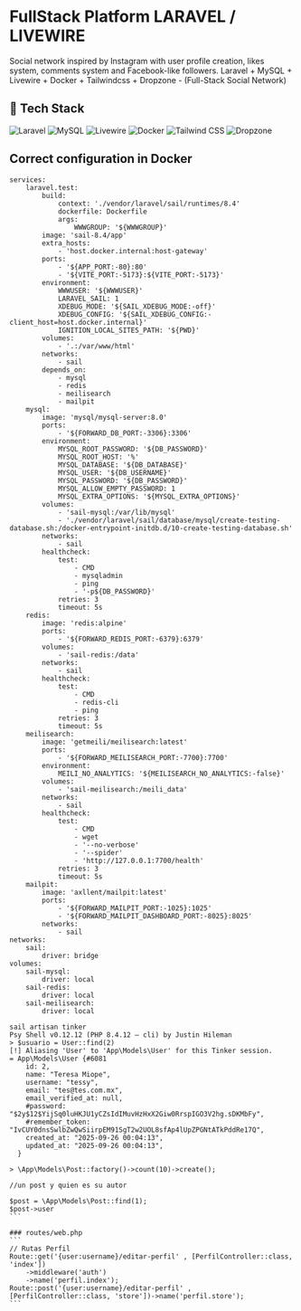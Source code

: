 # FullStack Platform LARAVEL / LIVEWIRE 
Social network inspired by Instagram with user profile creation, likes system, comments system and Facebook-like followers. Laravel + MySQL + Livewire + Docker + Tailwindcss + Dropzone - (Full-Stack Social Network)
## 🚀 Tech Stack

![Laravel](https://img.shields.io/badge/Laravel-FF2D20?style=for-the-badge&logo=laravel&logoColor=white)
![MySQL](https://img.shields.io/badge/MySQL-4479A1?style=for-the-badge&logo=mysql&logoColor=white)
![Livewire](https://img.shields.io/badge/Livewire-4E5D94?style=for-the-badge&logo=laravel&logoColor=white)
![Docker](https://img.shields.io/badge/Docker-2496ED?style=for-the-badge&logo=docker&logoColor=white)
![Tailwind CSS](https://img.shields.io/badge/TailwindCSS-06B6D4?style=for-the-badge&logo=tailwind-css&logoColor=white)
![Dropzone](https://img.shields.io/badge/Dropzone.js-3A3A3A?style=for-the-badge&logo=dropbox&logoColor=white)

## Correct configuration in Docker
```
services:
    laravel.test:
        build:
            context: './vendor/laravel/sail/runtimes/8.4'
            dockerfile: Dockerfile
            args:
                WWWGROUP: '${WWWGROUP}'
        image: 'sail-8.4/app'
        extra_hosts:
            - 'host.docker.internal:host-gateway'
        ports:
            - '${APP_PORT:-80}:80'
            - '${VITE_PORT:-5173}:${VITE_PORT:-5173}'
        environment:
            WWWUSER: '${WWWUSER}'
            LARAVEL_SAIL: 1
            XDEBUG_MODE: '${SAIL_XDEBUG_MODE:-off}'
            XDEBUG_CONFIG: '${SAIL_XDEBUG_CONFIG:-client_host=host.docker.internal}'
            IGNITION_LOCAL_SITES_PATH: '${PWD}'
        volumes:
            - '.:/var/www/html'
        networks:
            - sail
        depends_on:
            - mysql
            - redis
            - meilisearch
            - mailpit
    mysql:
        image: 'mysql/mysql-server:8.0'
        ports:
            - '${FORWARD_DB_PORT:-3306}:3306'
        environment:
            MYSQL_ROOT_PASSWORD: '${DB_PASSWORD}'
            MYSQL_ROOT_HOST: '%'
            MYSQL_DATABASE: '${DB_DATABASE}'
            MYSQL_USER: '${DB_USERNAME}'
            MYSQL_PASSWORD: '${DB_PASSWORD}'
            MYSQL_ALLOW_EMPTY_PASSWORD: 1
            MYSQL_EXTRA_OPTIONS: '${MYSQL_EXTRA_OPTIONS}'
        volumes:
            - 'sail-mysql:/var/lib/mysql'
            - './vendor/laravel/sail/database/mysql/create-testing-database.sh:/docker-entrypoint-initdb.d/10-create-testing-database.sh'
        networks:
            - sail
        healthcheck:
            test:
                - CMD
                - mysqladmin
                - ping
                - '-p${DB_PASSWORD}'
            retries: 3
            timeout: 5s
    redis:
        image: 'redis:alpine'
        ports:
            - '${FORWARD_REDIS_PORT:-6379}:6379'
        volumes:
            - 'sail-redis:/data'
        networks:
            - sail
        healthcheck:
            test:
                - CMD
                - redis-cli
                - ping
            retries: 3
            timeout: 5s
    meilisearch:
        image: 'getmeili/meilisearch:latest'
        ports:
            - '${FORWARD_MEILISEARCH_PORT:-7700}:7700'
        environment:
            MEILI_NO_ANALYTICS: '${MEILISEARCH_NO_ANALYTICS:-false}'
        volumes:
            - 'sail-meilisearch:/meili_data'
        networks:
            - sail
        healthcheck:
            test:
                - CMD
                - wget
                - '--no-verbose'
                - '--spider'
                - 'http://127.0.0.1:7700/health'
            retries: 3
            timeout: 5s
    mailpit:
        image: 'axllent/mailpit:latest'
        ports:
            - '${FORWARD_MAILPIT_PORT:-1025}:1025'
            - '${FORWARD_MAILPIT_DASHBOARD_PORT:-8025}:8025'
        networks:
            - sail
networks:
    sail:
        driver: bridge
volumes:
    sail-mysql:
        driver: local
    sail-redis:
        driver: local
    sail-meilisearch:
        driver: local

```
````
sail artisan tinker
Psy Shell v0.12.12 (PHP 8.4.12 — cli) by Justin Hileman
> $usuario = User::find(2)
[!] Aliasing 'User' to 'App\Models\User' for this Tinker session.
= App\Models\User {#6081
    id: 2,
    name: "Teresa Miope",
    username: "tessy",
    email: "tes@tes.com.mx",
    email_verified_at: null,
    #password: "$2y$12$YijSq0luHKJU1yCZsIdIMuvHzHxX2Giw0RrspIGO3V2hg.sDKMbFy",
    #remember_token: "IvCUY0dnsSwlbZwQwSiirpEM91SgT2w2UOL8sfAp4lUpZPGNtATkPddRe17Q",
    created_at: "2025-09-26 00:04:13",
    updated_at: "2025-09-26 00:04:13",
  }

> \App\Models\Post::factory()->count(10)->create();

//un post y quien es su autor

$post = \App\Models\Post::find(1);
$post->user
```

### routes/web.php
```
// Rutas Perfil
Route::get('{user:username}/editar-perfil' , [PerfilController::class, 'index'])
    ->middleware('auth')
    ->name('perfil.index');
Route::post('{user:username}/editar-perfil' , [PerfilController::class, 'store'])->name('perfil.store');
```

